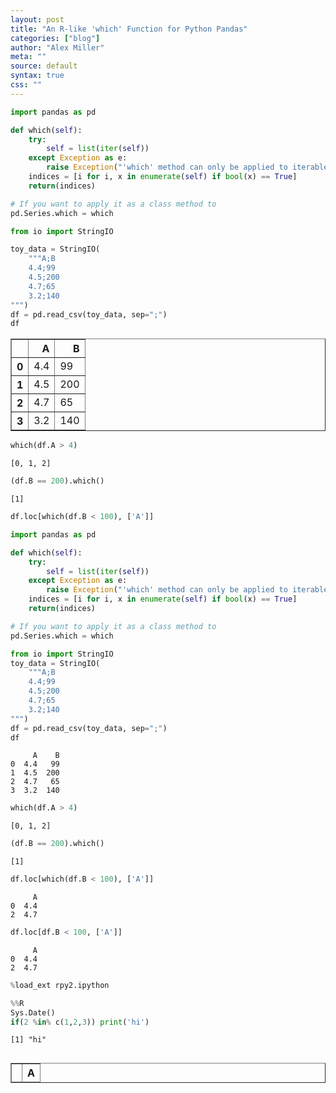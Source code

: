 ```yaml
---
layout: post
title: "An R-like 'which' Function for Python Pandas"
categories: ["blog"]
author: "Alex Miller"
meta: ""
source: default
syntax: true
css: ""
---
```



```python
import pandas as pd

def which(self):
    try:
        self = list(iter(self))
    except Exception as e:
        raise Exception("'which' method can only be applied to iterables.\n{}".format(str(e))) 
    indices = [i for i, x in enumerate(self) if bool(x) == True]
    return(indices)

# If you want to apply it as a class method to 
pd.Series.which = which
```


```python
from io import StringIO

toy_data = StringIO(
    """A;B
    4.4;99
    4.5;200
    4.7;65
    3.2;140
""")
df = pd.read_csv(toy_data, sep=";")
df
```




<div>
<table border="1" class="dataframe">
  <thead>
    <tr style="text-align: right;">
      <th></th>
      <th>A</th>
      <th>B</th>
    </tr>
  </thead>
  <tbody>
    <tr>
      <th>0</th>
      <td>4.4</td>
      <td>99</td>
    </tr>
    <tr>
      <th>1</th>
      <td>4.5</td>
      <td>200</td>
    </tr>
    <tr>
      <th>2</th>
      <td>4.7</td>
      <td>65</td>
    </tr>
    <tr>
      <th>3</th>
      <td>3.2</td>
      <td>140</td>
    </tr>
  </tbody>
</table>
</div>




```python
which(df.A > 4)
```




    [0, 1, 2]




```python
(df.B == 200).which()
```




    [1]




```python
df.loc[which(df.B < 100), ['A']]
```




<div>
<table border="1" class="dataframe">
  <thead>
    <tr style="text-align: right;">
      <th></th>
      <th>A</th>
    </tr>


```python
import pandas as pd

def which(self):
    try:
        self = list(iter(self))
    except Exception as e:
        raise Exception("'which' method can only be applied to iterables.\n{}".format(str(e))) 
    indices = [i for i, x in enumerate(self) if bool(x) == True]
    return(indices)

# If you want to apply it as a class method to 
pd.Series.which = which
```


```python
from io import StringIO
toy_data = StringIO(
    """A;B
    4.4;99
    4.5;200
    4.7;65
    3.2;140
""")
df = pd.read_csv(toy_data, sep=";")
df
```




         A    B
    0  4.4   99
    1  4.5  200
    2  4.7   65
    3  3.2  140




```python
which(df.A > 4)
```




    [0, 1, 2]




```python
(df.B == 200).which()
```




    [1]




```python
df.loc[which(df.B < 100), ['A']]
```




         A
    0  4.4
    2  4.7




```python
df.loc[df.B < 100, ['A']]
```




         A
    0  4.4
    2  4.7




```python
%load_ext rpy2.ipython
```


```python
%%R
Sys.Date()
if(2 %in% c(1,2,3)) print('hi')
```


    [1] "hi"




```python

```


